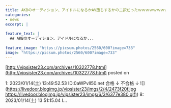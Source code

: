 ```yaml
---
title: AKBのオーディション、アイドルになるかAV堕ちするかの二択だったｗｗｗｗｗｗｗｗｗ
categories:
- news
excerpt: |
  
feature_text: |
  ## AKBのオーディション、アイドルになるか...
  
feature_image: "https://picsum.photos/2560/600?image=733"
image: "https://picsum.photos/2560/600?image=733"
---
```


[http://vipsister23.com/archives/10322778.html](http://vipsister23.com/archives/10322778.html)
posted on 

<!--more-->

1: 2023/01/14(土) 13:49:52.53 ID:0aWPvlI50.net 合格 ↓ 不合格 ↓ ![](https://livedoor.blogimg.jp/vipsister23/imgs/2/4/2473f20f.jpg [https://livedoor.blogimg.jp/vipsister23/imgs/6/3/6377e380.gif)](https://livedoor.blogimg.jp/vipsister23/imgs/6/3/6377e380.gif)) 8: 2023/01/14(土) 13:51:15.04 I...
